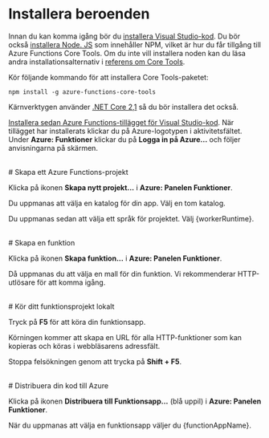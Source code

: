 # Installera beroenden

Innan du kan komma igång bör du [installera Visual Studio-kod](https://go.microsoft.com/fwlink/?linkid=2016593). Du bör också [installera Node. JS](https://go.microsoft.com/fwlink/?linkid=2016195) som innehåller NPM, vilket är hur du får tillgång till Azure Functions Core Tools. Om du inte vill installera noden kan du läsa andra installationsalternativ i [referens om Core Tools](https://go.microsoft.com/fwlink/?linkid=2016192).

Kör följande kommando för att installera Core Tools-paketet:

``` npm install -g azure-functions-core-tools ```

Kärnverktygen använder [.NET Core 2,1](https://go.microsoft.com/fwlink/?linkid=2016373) så du bör installera det också.

[Installera sedan Azure Functions-tillägget för Visual Studio-kod](https://go.microsoft.com/fwlink/?linkid=2016800). När tillägget har installerats klickar du på Azure-logotypen i aktivitetsfältet. Under **Azure: Funktioner** klickar du på **Logga in på Azure...** och följer anvisningarna på skärmen.

<br/>
# Skapa ett Azure Functions-projekt

Klicka på ikonen **Skapa nytt projekt...** i **Azure: Panelen Funktioner**.

Du uppmanas att välja en katalog för din app. Välj en tom katalog.

Du uppmanas sedan att välja ett språk för projektet. Välj {workerRuntime}.

<br/>
# Skapa en funktion

Klicka på ikonen **Skapa funktion...** i **Azure: Panelen Funktioner**.

Då uppmanas du att välja en mall för din funktion. Vi rekommenderar HTTP-utlösare för att komma igång.

<br/>
# Kör ditt funktionsprojekt lokalt

Tryck på **F5** för att köra din funktionsapp.

Körningen kommer att skapa en URL för alla HTTP-funktioner som kan kopieras och köras i webbläsarens adressfält.

Stoppa felsökningen genom att trycka på **Shift + F5**.

<br/>
# Distribuera din kod till Azure

Klicka på ikonen **Distribuera till Funktionsapp...** (blå uppil) i **Azure: Panelen Funktioner**.

När du uppmanas att välja en funktionsapp väljer du {functionAppName}.
